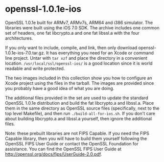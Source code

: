 openssl-1.0.1e-ios
==================

OpenSSL 1.0.1e built for ARMv7, ARMv7s, ARM64 and i386 simulator. The libraries were built using the iOS 7.0 SDK. The archive includes one common set of headers, one fat libcrypto.a and one fat libssl.a with the four architectures.

If you only want to include, compile, and link, then only download openssl-1.0.1e-ios-7.0.tar.gz. It has everything you need for an Xcode or command line project. Untar with `tar xzf` and place the directory in a convenient location. `/usr/local/ssl/openssl-ios/` is a good location since it is world readable and write protected.

The two images included in this collection show you how to configure an Xcode project using the files in the tarball. The images are provided since you probably have a good idea of what you are doing.

The additional files provided in the set are used to update the standard OpenSSL 1.0.1e distribution and build the fat libcrypto.a and libssl.a. Place them in the same directory as OpenSSL source files (specifically, next to the top level Makefile), and then run `./build-all-for-ios.sh`. If you don't care about building libcrypto.a and libssl.a yourself, then ignore the additional files.

Note: these prebuilt libraries are not FIPS Capable. If you need the FIPS Capable library, then you will have to build them yourself following the OpenSSL FIPS User Guide or contact the OpenSSL Foundation for assistance. You can find the OpenSSL FIPS User Guide at http://openssl.org/docs/fips/UserGuide-2.0.pdf.